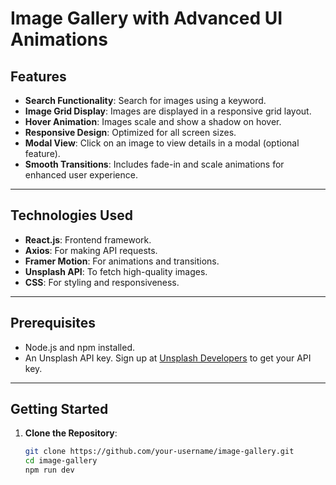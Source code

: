 # Image Gallery with Advanced UI Animations



## Features

- **Search Functionality**: Search for images using a keyword.
- **Image Grid Display**: Images are displayed in a responsive grid layout.
- **Hover Animation**: Images scale and show a shadow on hover.
- **Responsive Design**: Optimized for all screen sizes.
- **Modal View**: Click on an image to view details in a modal (optional feature).
- **Smooth Transitions**: Includes fade-in and scale animations for enhanced user experience.

---

## Technologies Used

- **React.js**: Frontend framework.
- **Axios**: For making API requests.
- **Framer Motion**: For animations and transitions.
- **Unsplash API**: To fetch high-quality images.
- **CSS**: For styling and responsiveness.

---

## Prerequisites

- Node.js and npm installed.
- An Unsplash API key. Sign up at [Unsplash Developers](https://unsplash.com/developers) to get your API key.

---

## Getting Started

1. **Clone the Repository**:
   ```bash
   git clone https://github.com/your-username/image-gallery.git
   cd image-gallery
   npm run dev 
